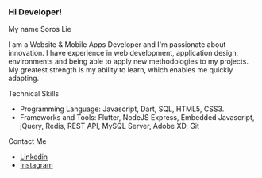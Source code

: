 ### Hi Developer! 
My name Soros Lie

I am a Website & Mobile Apps Developer and I'm passionate about innovation. I have experience in web development, application design, environments and being able to apply new methodologies to my projects. 
My greatest strength is my ability to learn, which enables me quickly adapting.

Technical Skills
- Programming Language: Javascript, Dart, SQL, HTML5, CSS3.
- Frameworks and Tools: Flutter, NodeJS Express, Embedded Javascript, jQuery, Redis, REST API, MySQL Server, Adobe XD, Git


Contact Me
- [Linkedin](https://www.linkedin.com/in/soros-lie/)
- [Instagram](https://www.instagram.com/liesoros/)

<!--
**soroslie/soroslie** is a ✨ _special_ ✨ repository because its `README.md` (this file) appears on your GitHub profile.

Here are some ideas to get you started:

- 🔭 I’m currently working on ...
- 🌱 I’m currently learning ...
- 👯 I’m looking to collaborate on ...
- 🤔 I’m looking for help with ...
- 💬 Ask me about ...
- 📫 How to reach me: ...
- 😄 Pronouns: ...
- ⚡ Fun fact: ...
-->

